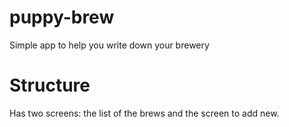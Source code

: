 # puppy-brew
Simple app to help you write down your brewery

# Structure
Has two screens: the list of the brews and the screen to add new.
